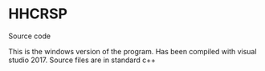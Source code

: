 # HHCRSP

Source code

This is the windows version of the program. Has been compiled with visual studio 2017. Source files are in standard c++

